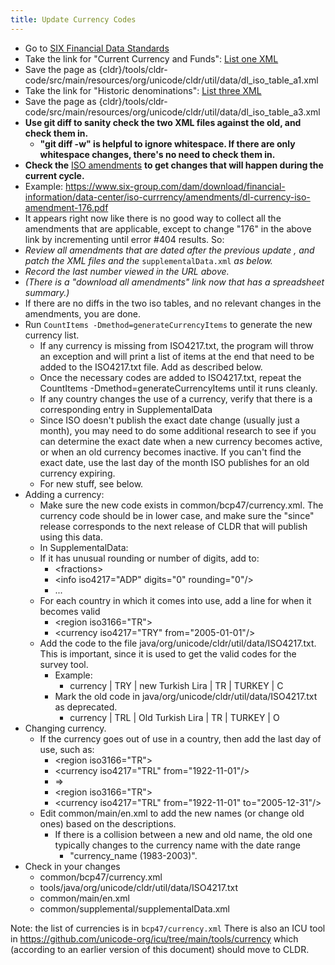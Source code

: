 ```yaml
---
title: Update Currency Codes
---
```


- Go to [SIX Financial Data Standards]
- Take the link for "Current Currency and Funds": [List one XML]
- Save the page as {cldr}/tools/cldr\-code/src/main/resources/org/unicode/cldr/util/data/dl\_iso\_table\_a1\.xml
- Take the link for "Historic denominations": [List three XML]
- Save the page as {cldr}/tools/cldr\-code/src/main/resources/org/unicode/cldr/util/data/dl\_iso\_table\_a3\.xml
- **Use git diff to sanity check the two XML files against the old, and check them in.**
  - **"git diff \-w" is helpful to ignore whitespace. If there are only whitespace changes, there's no need to check them in.**
- **Check the** [ISO amendments] **to get changes that will happen during the current cycle.**
- Example: <https://www.six-group.com/dam/download/financial-information/data-center/iso-currrency/amendments/dl-currency-iso-amendment-176.pdf>
- It appears right now like there is no good way to collect all the amendments that are applicable, except to change "176" in the above link by incrementing until error \#404 results. So:
- *Review all amendments that are dated after the previous update , and patch the XML files and the* ```supplementalData.xml``` *as below.*
- *Record the last number viewed in the URL above.*
- *(There is a "download all amendments" link now that has a spreadsheet summary.)*
- If there are no diffs in the two iso tables, and no relevant changes in the amendments, you are done.
- Run ```CountItems -Dmethod=generateCurrencyItems``` to generate the new currency list.
  - If any currency is missing from ISO4217\.txt, the program will throw an exception and will print a list of items at the end that need to be added to the ISO4217\.txt file. Add as described below.
  - Once the necessary codes are added to ISO4217\.txt, repeat the CountItems \-Dmethod\=generateCurrencyItems until it runs cleanly.
  - If any country changes the use of a currency, verify that there is a corresponding entry in SupplementalData
  - Since ISO doesn't publish the exact date change (usually just a month), you may need to do some additional research to see if you can determine the exact date when a new currency becomes active, or when an old currency becomes inactive. If you can't find the exact date, use the last day of the month ISO publishes for an old currency expiring.
  - For new stuff, see below.
- Adding a currency:
  - Make sure the new code exists in common/bcp47/currency.xml. The currency code should be in lower case, and make sure the "since" release corresponds to the next release of CLDR that will publish using this data.
  - In SupplementalData:
  - If it has unusual rounding or number of digits, add to:
    - \<fractions\>
    - \<info iso4217\="ADP" digits\="0" rounding\="0"/\>
    - ...
  - For each country in which it comes into use, add a line for when it becomes valid
    - \<region iso3166\="TR"\>
    - \<currency iso4217\="TRY" from\="2005\-01\-01"/\>
  - Add the code to the file java/org/unicode/cldr/util/data/ISO4217\.txt. This is important, since it is used to get the valid codes for the survey tool.
    - Example:
      - currency \| TRY \| new Turkish Lira \| TR \| TURKEY \| C
    - Mark the old code in java/org/unicode/cldr/util/data/ISO4217\.txt as deprecated.
      - currency \| TRL \| Old Turkish Lira \| TR \| TURKEY \| O
- Changing currency.
  - If the currency goes out of use in a country, then add the last day of use, such as:
    - \<region iso3166\="TR"\>
    - \<currency iso4217\="TRL" from\="1922\-11\-01"/\>
    - \=\>
    - \<region iso3166\="TR"\>
    - \<currency iso4217\="TRL" from\="1922\-11\-01" to\="2005\-12\-31"/\>
  - Edit common/main/en.xml to add the new names (or change old ones) based on the descriptions.
    - If there is a collision between a new and old name, the old one typically changes to the currency name with the date range
      - "currency\_name (1983\-2003\)".
- Check in your changes
  - common/bcp47/currency.xml
  - tools/java/org/unicode/cldr/util/data/ISO4217\.txt
  - common/main/en.xml
  - common/supplemental/supplementalData.xml

Note: the list of currencies is in `bcp47/currency.xml` There is also an ICU tool in <https://github.com/unicode-org/icu/tree/main/tools/currency> which (according to an earlier version of this document) should move to CLDR.

[SIX Financial Data Standards]: https://www.six-group.com/en/products-services/financial-information/data-standards.html#scrollTo=currency-codes
[List one XML]: https://www.six-group.com/dam/download/financial-information/data-center/iso-currrency/lists/list-one.xml
[List three XML]: https://www.six-group.com/dam/download/financial-information/data-center/iso-currrency/lists/list-three.xml
[ISO amendments]: https://www.six-group.com/en/products-services/financial-information/data-standards.html#scrollTo=amendments
